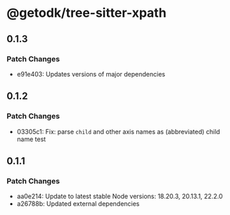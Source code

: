 # @getodk/tree-sitter-xpath

## 0.1.3

### Patch Changes

- e91e403: Updates versions of major dependencies

## 0.1.2

### Patch Changes

- 03305c1: Fix: parse `child` and other axis names as (abbreviated) child name test

## 0.1.1

### Patch Changes

- aa0e214: Update to latest stable Node versions: 18.20.3, 20.13.1, 22.2.0
- a26788b: Updated external dependencies
